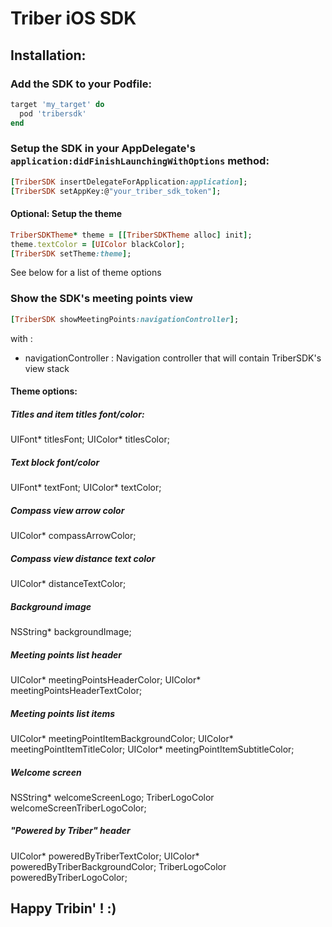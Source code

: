 # Triber iOS SDK

## Installation:

### Add the SDK to your Podfile:
```ruby
target 'my_target' do
  pod 'tribersdk'
end
```


### Setup the SDK in your AppDelegate's `application:didFinishLaunchingWithOptions` method:
```ruby
[TriberSDK insertDelegateForApplication:application];
[TriberSDK setAppKey:@"your_triber_sdk_token"];
```

#### Optional: Setup the theme
```ruby
TriberSDKTheme* theme = [[TriberSDKTheme alloc] init];
theme.textColor = [UIColor blackColor];
[TriberSDK setTheme:theme];
```
See below for a list of theme options


### Show the SDK's meeting points view
```ruby
[TriberSDK showMeetingPoints:navigationController];
```
with :
- navigationController : Navigation controller that will contain TriberSDK's view stack


#### Theme options:

##### Titles and item titles font/color:
UIFont* titlesFont;
UIColor* titlesColor;

##### Text block font/color
UIFont* textFont;
UIColor* textColor;

##### Compass view arrow color
UIColor* compassArrowColor;

##### Compass view distance text color
UIColor* distanceTextColor;

##### Background image
NSString* backgroundImage;

##### Meeting points list header
UIColor* meetingPointsHeaderColor;
UIColor* meetingPointsHeaderTextColor;

##### Meeting points list items
UIColor* meetingPointItemBackgroundColor;
UIColor* meetingPointItemTitleColor;
UIColor* meetingPointItemSubtitleColor;

##### Welcome screen
NSString* welcomeScreenLogo;
TriberLogoColor welcomeScreenTriberLogoColor;

##### "Powered by Triber" header
UIColor* poweredByTriberTextColor;
UIColor* poweredByTriberBackgroundColor;
TriberLogoColor poweredByTriberLogoColor;

## Happy Tribin' ! :)
